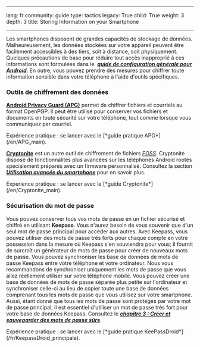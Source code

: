 

---

lang: fr
community: guide
type: tactics
legacy: True
child: True
weight: 3
depth: 3
title: Storing Information on your Smartphone

---

Les smartphones disposent de grandes capacités de stockage de données. Malheureusement, les données stockées sur votre appareil peuvent être facilement accessibles à des tiers, soit à distance, soit physiquement. Quelques précautions de base pour réduire tout accès inapproprié à ces informations sont formulées dans le  [***guide de configuration générale pour Android***](android_basic). En outre, vous pouvez prendre des mesures pour chiffrer toute information sensible dans votre téléphone à l'aide d'outils spécifiques.

### Outils de chiffrement des données ###

[**Android Privacy Guard (APG)**](/en/APG_main) permet de chiffrer fichiers et courriels au format OpenPGP. Il peut être utilisé pour conserver vos fichiers et documents en toute sécurité sur votre téléphone, tout comme lorsque vous communiquez par courriel.

<div class=getstarted markdown=1>
Expérience pratique : se lancer avec le [*guide pratique APG*](/en/APG_main).
</div>

[**Cryptonite**](https://code.google.com/p/cryptonite/) est un autre outil de chiffrement de fichiers [*FOSS*](/en/glossary#FOSS). Cryptonite dispose de fonctionnalités plus avancées sur les téléphones Android rootés spécialement préparés avec un firmware personnalisé. Consultez la section [***Utilisation avancée du smartphone***](/fr/chapter_11_7) pour en savoir plus.

<div class=getstarted markdown=1>
Experience pratique : se lancer avec le [*guide Cryptonite*](/en/Cryptonite_main).
</div>

### Sécurisation du mot de passe ###

Vous pouvez conserver tous vos mots de passe en un fichier sécurisé et chiffré en utilisant **Keepass**. Vous n'aurez besoin de vous souvenir que d'un seul mot de passe principal pour accéder aux autres. Avec Keepass, vous pouvez utiliser des mots de passe très forts pour chaque compte en votre possession dans la mesure où Keepass s'en souviendra pour vous; il fournit de surcroît un générateur de mots de passe pour créer de nouveaux mots de passe. Vous pouvez synchroniser les base de données de mots de passe Keepass entre votre téléphone et votre ordinateur. Nous vous recommandons de synchroniser uniquement les mots de passe que vous allez réellement utiliser sur votre téléphone mobile. Vous pouvez créer une base de données de mots de passe séparée plus petite sur l'ordinateur et synchroniser celle-ci au lieu de copier toute une base de données comprenant tous les mots de passe que vous utilisez sur votre smartphone. Aussi, étant donné que tous les mots de passe sont protégés par votre mot de passe principal, il est essentiel d'utiliser un mot de passe très fort pour votre base de données Keepass. Consultez le [***chapitre 3 : Créer et sauvegarder des mots de passe sûrs***](https://securityinabox.org/fr/chapter-3). 

<div class=getstarted markdown=1>
Expérience pratique : se lancer avec le [*guide pratique KeePassDroid*](/fr/KeepassDroid_principale).
</div>


